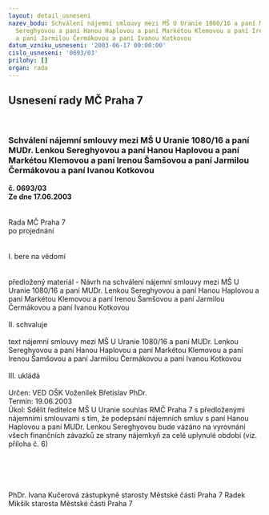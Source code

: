```yaml
---
layout: detail_usneseni
nazev_bodu: Schválení nájemní smlouvy mezi MŠ U Uranie 1080/16 a paní MUDr. Lenkou
  Sereghyovou a paní Hanou Haplovou a paní Markétou Klemovou a paní Irenou Šamšovou
  a paní Jarmilou Čermákovou a paní Ivanou Kotkovou
datum_vzniku_usneseni: '2003-06-17 00:00:00'
cislo_usneseni: '0693/03'
prilohy: []
organ: rada
---
```

<div id="ucUsn_pList" class="usn">
	<span><h2>Usnesení rady MČ Praha 7 </h2>
<br></span><div class="standBody">
<span><h3>Schválení nájemní smlouvy mezi MŠ U Uranie 1080/16 a paní MUDr. Lenkou Sereghyovou a paní Hanou Haplovou a paní Markétou Klemovou a paní Irenou Šamšovou a paní Jarmilou Čermákovou a paní Ivanou Kotkovou</h3></span><div class="center">
		<strong>č. 0693/03</strong><br>
	</div>
<div class="center">
		<strong>Ze dne 17.06.2003</strong><br><br>
	</div>
<br>Rada MČ Praha 7<br>po projednání<br><br><br>I.	bere na vědomí<br><br> <br>předložený materiál - Návrh na schválení nájemní smlouvy mezi MŠ U Uranie 1080/16 a paní MUDr. Lenkou Sereghyovou a paní Hanou Haplovou a paní Markétou Klemovou a paní Irenou Šamšovou a paní Jarmilou Čermákovou a paní Ivanou Kotkovou<br><br>II.	schvaluje <br><br>text nájemní smlouvy mezi MŠ U Uranie 1080/16 a paní MUDr. Lenkou Sereghyovou a paní Hanou Haplovou a paní Markétou Klemovou a paní Irenou Šamšovou a paní Jarmilou Čermákovou a paní Ivanou Kotkovou<br><br>III.	ukládá <br><br>Určen:	VED OŠK Voženílek Břetislav PhDr.<br>Termín: 19.06.2003<br>Úkol:	Sdělit ředitelce MŠ U Uranie souhlas RMČ Praha 7 s předloženými nájemními smlouvami s tím, že podepsání nájemních smluv s paní Hanou Haplovou a paní MUDr. Lenkou Sereghyovou bude vázáno na vyrovnání všech finančních závazků ze strany nájemkyň za celé uplynulé období (viz. příloha č. 6)<br> <br><br><br> <br>	<br>PhDr. Ivana Kučerová zástupkyně starosty Městské části Praha 7	 Radek Mikšík starosta Městské části Praha 7<br>	<br><br>
</div>
</div>